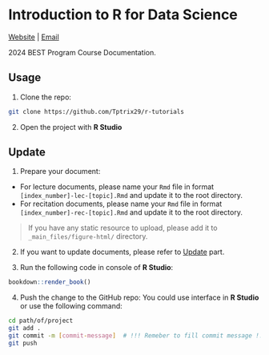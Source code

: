 # Introduction to R for Data Science
[Website](https://tptrix29.github.io/r-tutorials/index.html) | [Email](mailto:pt2632@cumc.columbia.edu)

2024 BEST Program Course Documentation.

## Usage
1. Clone the repo: 
```bash
git clone https://github.com/Tptrix29/r-tutorials 
```

2. Open the project with **R Studio**

## Update
1. Prepare your document:
- For lecture documents, please name your `Rmd` file in format `[index_number]-lec-[topic].Rmd` and update it to the root directory.
- For recitation documents, please name your `Rmd` file in format `[index_number]-rec-[topic].Rmd` and update it to the root directory.

> If you have any static resource to upload, please add it to `_main_files/figure-html/` directory.

2. If you want to update documents, please refer to [Update](#update) part.

3. Run the following code in console of **R Studio**:
```r
bookdown::render_book()
```

4. Push the change to the GitHub repo:
You could use interface in **R Studio** or use the following command:
```bash
cd path/of/project
git add .
git commit -m [commit-message]  # !!! Remeber to fill commit message !!!
git push
```
